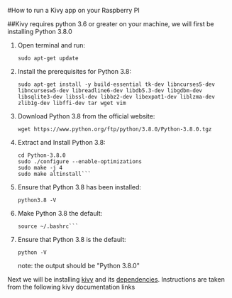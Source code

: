 #How to run a Kivy app on your Raspberry PI

##Kivy requires python 3.6 or greater on your machine, we will first be installing Python 3.8.0

1. Open terminal and run: 

	```sudo apt-get update```

2. Install the prerequisites for Python 3.8:

	```sudo apt-get install -y build-essential tk-dev libncurses5-dev libncursesw5-dev libreadline6-dev libdb5.3-dev libgdbm-dev libsqlite3-dev libssl-dev libbz2-dev libexpat1-dev liblzma-dev zlib1g-dev libffi-dev tar wget vim```

3. Download Python 3.8 from the official website:

	```wget https://www.python.org/ftp/python/3.8.0/Python-3.8.0.tgz```

4. Extract and Install Python 3.8:

	```sudo tar zxf Python-3.8.0.tgz
	cd Python-3.8.0
	sudo ./configure --enable-optimizations
	sudo make -j 4
	sudo make altinstall```

5. Ensure that Python 3.8 has been installed:

	```python3.8 -V```

6. Make Python 3.8 the default:

	```echo "alias python=/usr/local/bin/python3.8" >> ~/.bashrc
	source ~/.bashrc```

7. Ensure that Python 3.8 is the default:

	```python -V```

	note: the output should be "Python 3.8.0"

Next we will be installing [kivy](https://kivy.org/doc/stable/gettingstarted/installation.html) and its [dependencies](https://kivy.org/doc/stable/installation/installation-rpi.html#install-source-rpi). Instructions are taken from the following kivy documentation links

